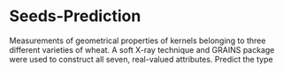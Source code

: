# Seeds-Prediction
Measurements of geometrical properties of kernels belonging to three different varieties of wheat. A soft X-ray technique and GRAINS package were used to construct all seven, real-valued attributes. Predict the type
